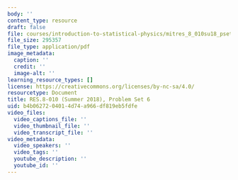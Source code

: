 ```yaml
---
body: ''
content_type: resource
draft: false
file: courses/introduction-to-statistical-physics/mitres_8_010su18_pset6.pdf
file_size: 295357
file_type: application/pdf
image_metadata:
  caption: ''
  credit: ''
  image-alt: ''
learning_resource_types: []
license: https://creativecommons.org/licenses/by-nc-sa/4.0/
resourcetype: Document
title: RES.8-010 (Summer 2018), Problem Set 6
uid: b4b06272-0401-4d74-a966-df819eb5fdfe
video_files:
  video_captions_file: ''
  video_thumbnail_file: ''
  video_transcript_file: ''
video_metadata:
  video_speakers: ''
  video_tags: ''
  youtube_description: ''
  youtube_id: ''
---
```

